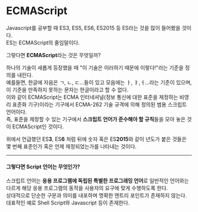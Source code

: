 # ECMAScript

Javascript를 공부할 때 ES3, ES5, ES6, ES2015 등 ES라는 것을 많이 들어봤을 것이다.  
ES는 ECMAScript의 줄임말이다.

그렇다면 **ECMAScript**라는 것은 무엇일까?

하나의 기술이 새롭게 등장했을 때 "이 기술은 이러하기 때문에 이렇다!"라는 기준을 정의를 내린다.  
예를들면, 한글에 자음은 ㄱ, ㄴ, ㄷ...들이 있고 모음에는 ㅏ, ㅑ,ㅓ...라는 기준이 있으며, 이 기준을 만족하지 못하는 문자는 한글이라고 할 수 없다.  
이와 같이 ECMAScript는 ECMA 인터네셔널(정보 통신에 대한 표준을 제정하는 비영리 표준화 기구)이라는 기구에서 ECMA-262 기술 규격에 의해 정의된 범용 스크립트 언어이다.  
즉, 표준을 제정할 수 있는 기구에서 **스크립트 언어가 준수해야 할 규칙**들을 모아 놓은 것이 ECMAScript인 것이다.

위에서 언급했던 ES**3**, ES**6** 처럼 뒤에 숫자 혹은 ES**2015**와 같이 년도가 붙은 것들은 몇 번째 표준인가 혹은 언제 제정되었는가를 나타내는 것이다.

---

#### 그렇다면 Script 언어는 무엇인가?

스크립트 언어는 **응용 프로그램에 독립된 특별한 프로그래밍 언어**로 일반적인 언어와는 다르게 해당 응용 프로그램의 동작을 사용자의 요구에 맞게 수행하도록 한다.  
상대적으로 단순한 구문과 의미를 내포하며 명확한 엔트리 포인트가 존재하지 않는다.  
대표적인 예로 Shell Script와 Javascript 등이 존재한다.

